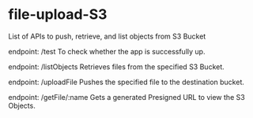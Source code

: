 # file-upload-S3
List of APIs to push, retrieve, and list objects from S3 Bucket

endpoint: /test
To check whether the app is successfully up.

endpoint: /listObjects
Retrieves files from the specified S3 Bucket.

endpoint: /uploadFile
Pushes the specified file to the destination bucket.

endpoint: /getFile/:name
Gets a generated Presigned URL to view the S3 Objects.




